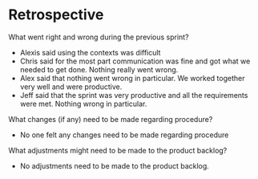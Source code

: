 # Retrospective

What went right and wrong during the previous sprint?
- Alexis said using the contexts was difficult
- Chris said for the most part communication was fine and got what we needed to get done. Nothing really went wrong.
- Alex said that nothing went wrong in particular. We worked together very well and were productive.
- Jeff said that the sprint was very productive and all the requirements were met. Nothing wrong in particular.

What changes (if any) need to be made regarding procedure?
- No one felt any changes need to be made regarding procedure

What adjustments might need to be made to the product backlog?
- No adjustments need to be made to the product backlog.
